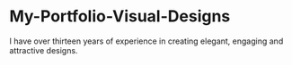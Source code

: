 # My-Portfolio-Visual-Designs
I have over thirteen years of experience in creating elegant, engaging and attractive designs.

